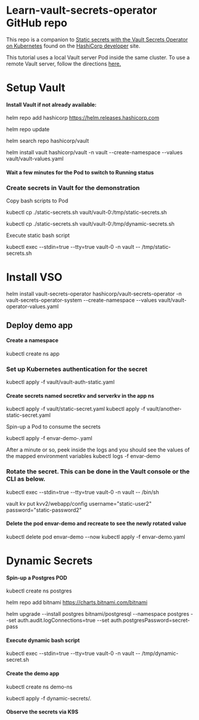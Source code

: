 # Learn-vault-secrets-operator GitHub repo

This repo is a companion to [Static secrets with the Vault Secrets Operator on Kubernetes](https://developer.hashicorp.com/vault/tutorials/kubernetes/vault-secrets-operator) found on the [HashiCorp developer](https://developer.hashicorp.com/) site.  

This tutorial uses a local Vault server Pod inside the same cluster.  To use a remote Vault server, follow the directions [here.](https://developer.hashicorp.com/vault/docs/platform/k8s/vso/sources/vault)

# Setup Vault

#### Install Vault if not already available:

helm repo add hashicorp https://helm.releases.hashicorp.com

helm repo update

helm search repo hashicorp/vault

helm install vault hashicorp/vault -n vault --create-namespace --values vault/vault-values.yaml

#### Wait a few minutes for the Pod to switch to Running status

### Create secrets in Vault for the demonstration

Copy bash scripts to Pod

kubectl cp ./static-secrets.sh vault/vault-0:/tmp/static-secrets.sh 

kubectl cp ./static-secrets.sh vault/vault-0:/tmp/dynamic-secrets.sh

Execute static bash script

kubectl exec --stdin=true --tty=true vault-0 -n vault -- /tmp/static-secrets.sh


# Install VSO 

helm install vault-secrets-operator hashicorp/vault-secrets-operator -n vault-secrets-operator-system --create-namespace --values vault/vault-operator-values.yaml

## Deploy demo app

#### Create a namespace

kubectl create ns app

### Set up Kubernetes authentication for the secret

kubectl apply -f vault/vault-auth-static.yaml

#### Create secrets named secretkv and serverkv in the app ns

kubectl apply -f vault/static-secret.yaml
kubectl apply -f vault/another-static-secret.yaml

Spin-up a Pod to consume the secrets

kubectl apply -f envar-demo-.yaml

After a minute or so, peek inside the logs and you should see the values of the mapped environment variables
kubectl logs -f envar-demo

### Rotate the secret.  This can be done in the Vault console or the CLI as below.

kubectl exec --stdin=true --tty=true vault-0 -n vault -- /bin/sh

vault kv put kvv2/webapp/config username="static-user2" password="static-password2"

#### Delete the pod envar-demo and recreate to see the newly rotated value

kubectl delete pod envar-demo --now
kubectl apply -f envar-demo.yaml

# Dynamic Secrets

#### Spin-up a Postgres POD

kubectl create ns postgres

helm repo add bitnami https://charts.bitnami.com/bitnami

helm upgrade --install postgres bitnami/postgresql --namespace postgres --set auth.audit.logConnections=true  --set auth.postgresPassword=secret-pass

#### Execute dynamic bash script

kubectl exec --stdin=true --tty=true vault-0 -n vault -- /tmp/dynamic-secret.sh

#### Create the demo app

kubectl create ns demo-ns

kubectl apply -f dynamic-secrets/.

#### Observe the secrets via K9S


